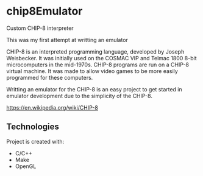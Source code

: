 # chip8Emulator
Custom CHIP-8 interpreter

This was my first attempt at writting an emulator

CHIP-8 is an interpreted programming language, developed by Joseph Weisbecker. It was initially used on the COSMAC VIP and Telmac 1800 8-bit microcomputers in the mid-1970s. CHIP-8 programs are run on a CHIP-8 virtual machine. It was made to allow video games to be more easily programmed for these computers.

Writting an emulator for the CHIP-8 is an easy project to get started in emulator development due to the simplicity of the CHIP-8.

https://en.wikipedia.org/wiki/CHIP-8


## Technologies
Project is created with:
* C/C++
* Make
* OpenGL


